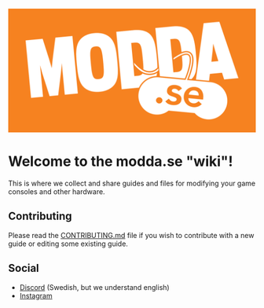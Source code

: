 ![Modda.se](/modda-logo-github.png)
# Welcome to the modda.se "wiki"!

This is where we collect and share guides and files for modifying your game consoles and other hardware.

## Contributing
Please read the [CONTRIBUTING.md](CONTRIBUTING.md) file if you wish to contribute with a new guide or editing some existing guide.
## Social
- [Discord](https://discord.gg/SbykG4x) (Swedish, but we understand english)
- [Instagram](https://www.instagram.com/modda.se/)
